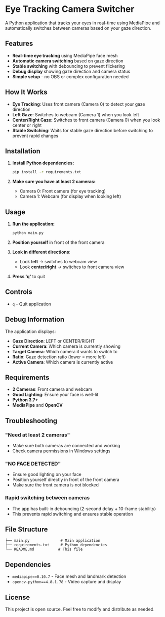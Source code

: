 # Eye Tracking Camera Switcher

A Python application that tracks your eyes in real-time using MediaPipe and automatically switches between cameras based on your gaze direction.

## Features

- **Real-time eye tracking** using MediaPipe face mesh
- **Automatic camera switching** based on gaze direction
- **Stable switching** with debouncing to prevent flickering
- **Debug display** showing gaze direction and camera status
- **Simple setup** - no OBS or complex configuration needed

## How It Works

- **Eye Tracking**: Uses front camera (Camera 0) to detect your gaze direction
- **Left Gaze**: Switches to webcam (Camera 1) when you look left
- **Center/Right Gaze**: Switches to front camera (Camera 0) when you look center or right
- **Stable Switching**: Waits for stable gaze direction before switching to prevent rapid changes

## Installation

1. **Install Python dependencies:**
   ```bash
   pip install -r requirements.txt
   ```

2. **Make sure you have at least 2 cameras:**
   - Camera 0: Front camera (for eye tracking)
   - Camera 1: Webcam (for display when looking left)

## Usage

1. **Run the application:**
   ```bash
   python main.py
   ```

2. **Position yourself** in front of the front camera

3. **Look in different directions:**
   - Look **left** → switches to webcam view
   - Look **center/right** → switches to front camera view

4. **Press 'q'** to quit

## Controls

- `q` - Quit application

## Debug Information

The application displays:
- **Gaze Direction**: LEFT or CENTER/RIGHT
- **Current Camera**: Which camera is currently showing
- **Target Camera**: Which camera it wants to switch to
- **Ratio**: Gaze detection ratio (lower = more left)
- **Active Camera**: Which camera is currently active

## Requirements

- **2 Cameras**: Front camera and webcam
- **Good Lighting**: Ensure your face is well-lit
- **Python 3.7+**
- **MediaPipe** and **OpenCV**

## Troubleshooting

### "Need at least 2 cameras"
- Make sure both cameras are connected and working
- Check camera permissions in Windows settings

### "NO FACE DETECTED"
- Ensure good lighting on your face
- Position yourself directly in front of the front camera
- Make sure the front camera is not blocked

### Rapid switching between cameras
- The app has built-in debouncing (2-second delay + 10-frame stability)
- This prevents rapid switching and ensures stable operation

## File Structure

```
├── main.py              # Main application
├── requirements.txt     # Python dependencies
└── README.md           # This file
```

## Dependencies

- `mediapipe==0.10.7` - Face mesh and landmark detection
- `opencv-python==4.8.1.78` - Video capture and display

## License

This project is open source. Feel free to modify and distribute as needed.